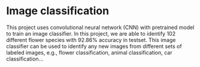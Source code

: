 # Image classification 

This project uses convolutional neural network (CNN) with pretrained model to train an image classifier. In this project, we are able to identify 102 different flower species with 92.86% accuracy in testset. This image classifier can be used to identify any new images from different sets of labeled images, e.g., flower classification, animal classification, car classification...
